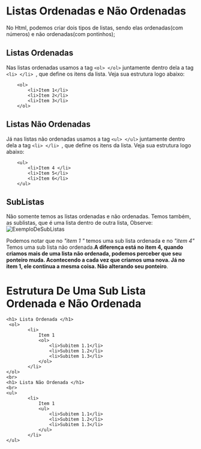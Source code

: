 # Listas Ordenadas e Não Ordenadas
No Html, podemos criar dois tipos de listas, sendo elas ordenadas(com números) e não ordenadas(com pontinhos);

## Listas Ordenadas
Nas listas ordenadas usamos a tag `` <ol> </ol> `` juntamente dentro dela a tag ``<li> </li> ``, que define os itens da lista. Veja sua estrutura logo abaixo:

```
    <ol>
        <li>Item 1</li>
        <li>Item 2</li>
        <li>Item 3</li>
    </ol>
```

## Listas Não Ordenadas
Já nas listas não ordenadas usamos a tag `` <ul> </ul> `` juntamente dentro dela a tag ``<li> </li> ``, que define os itens da lista. Veja sua estrutura logo abaixo:

```
    <ul>
        <li>Item 4 </li>
        <li>Item 5</li>
        <li>Item 6</li>
    </ul>
```

## SubListas
Não somente temos as listas ordenadas e não ordenadas. Temos também, as sublistas, que é uma lista dentro de outra lista, Observe:
![ExemploDeSubListas](https://github.com/Karlos-Eduardo-Mrqs/Trabalhos_Operacionais/assets/172524894/baa57203-51bf-4fa5-8845-c25d50b355ce)

Podemos notar que no *"item 1 "* temos uma sub lista ordenada e no *"item 4"* Temos uma sub lista não ordenada.**A diferença está no item 4, quando criamos mais de uma lista não ordenada, podemos perceber que seu ponteiro muda. Acontecendo a cada vez que criamos uma nova. Já no item 1, ele continua a mesma coisa. Não alterando seu ponteiro**.

# Estrutura De Uma Sub Lista Ordenada e Não Ordenada
```
<h1> Lista Ordenada </h1>
 <ol>
        <li>
            Item 1
            <ol>
                <li>Subitem 1.1</li>
                <li>Subitem 1.2</li>
                <li>Subitem 1.3</li>
            </ol>
        </li>
</ol>
<br>
<h1> Lista Não Ordenada </h1>
<br>
<ul>
        <li>
            Item 1
            <ul>
                <li>Subitem 1.1</li>
                <li>Subitem 1.2</li>
                <li>Subitem 1.3</li>
            </ul>
        </li>
</ul>
```